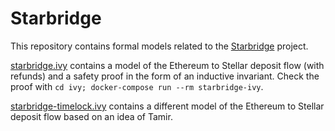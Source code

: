 # Starbridge

This repository contains formal models related to the
[Starbridge](https://github.com/stellar/starbridge) project.

[starbridge.ivy](https://github.com/nano-o/Starbridge/blob/main/ivy/shared/starbridge.ivy)
contains a model of the Ethereum to Stellar deposit flow (with refunds) and
a safety proof in the form of an inductive invariant. Check the proof with
`cd ivy; docker-compose run --rm starbridge-ivy`.

[starbridge-timelock.ivy](https://github.com/nano-o/Starbridge/blob/main/ivy/shared/starbridge-timelock.ivy)
contains a different model of the Ethereum to Stellar deposit flow based on an
idea of Tamir.
